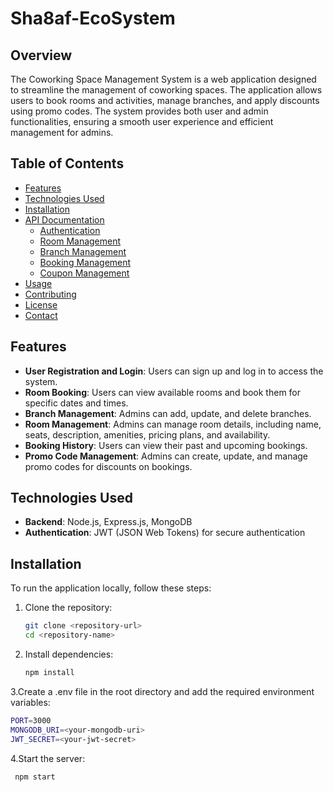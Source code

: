 # Sha8af-EcoSystem

## Overview

The Coworking Space Management System is a web application designed to streamline the management of coworking spaces. The application allows users to book rooms and activities, manage branches, and apply discounts using promo codes. The system provides both user and admin functionalities, ensuring a smooth user experience and efficient management for admins.

## Table of Contents

- [Features](#features)
- [Technologies Used](#technologies-used)
- [Installation](#installation)
- [API Documentation](#api-documentation)
  - [Authentication](#authentication)
  - [Room Management](#room-management)
  - [Branch Management](#branch-management)
  - [Booking Management](#booking-management)
  - [Coupon Management](#coupon-management)
- [Usage](#usage)
- [Contributing](#contributing)
- [License](#license)
- [Contact](#contact)

## Features

- **User Registration and Login**: Users can sign up and log in to access the system.
- **Room Booking**: Users can view available rooms and book them for specific dates and times.
- **Branch Management**: Admins can add, update, and delete branches.
- **Room Management**: Admins can manage room details, including name, seats, description, amenities, pricing plans, and availability.
- **Booking History**: Users can view their past and upcoming bookings.
- **Promo Code Management**: Admins can create, update, and manage promo codes for discounts on bookings.

## Technologies Used

- **Backend**: Node.js, Express.js, MongoDB
- **Authentication**: JWT (JSON Web Tokens) for secure authentication


## Installation

To run the application locally, follow these steps:

1. Clone the repository:

   ```bash
   git clone <repository-url>
   cd <repository-name>
   ```

2. Install dependencies:

   ```bash
   npm install
   ```

3.Create a .env file in the root directory and add the required environment variables:

   ```bash
   PORT=3000
   MONGODB_URI=<your-mongodb-uri>
   JWT_SECRET=<your-jwt-secret>
   ```

4.Start the server:

   ```bash
    npm start
   ```
